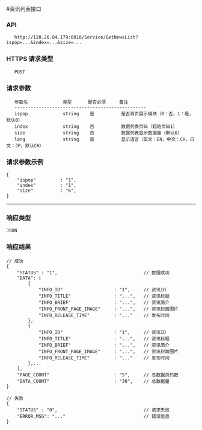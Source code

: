 #资讯列表接口

### API

       http://120.26.84.179:8018/Service/GetNewsList?ispop=...&index=...&size=...
      
### HTTPS  请求类型
     
       POST
       
###  请求参数

	   参数名             类型      是否必须     备注
	   -------------------------------------------------
	   ispop      	 	 string    是          是否首页展示模块（0：否，1：是，默认0）
       index             string    否          数据列表页码（起始页码1）
       size              string    否          数据列表显示数据量（默认6）
       lang              string    是          显示语言（英文：EN，中文：CH，日文：JP，默认CH）

### 请求参数示例
	{
		"ispop" 		: "1",
		"index" 		: "1",
		"size" 		    : "6",
	}

--------

### 响应类型

	JSON

### 响应结果
	
	// 成功
	{
	    "STATUS" : "1",                                // 数据成功		
		"DATA": [
            {
				"INFO_ID" 		            : "1",     // 资讯ID   
				"INFO_TITLE" 	            : "...",   // 资讯标题
                "INFO_BRIEF" 	            : "...",   // 资讯简介      
                "INFO_FRONT_PAGE_IMAGE" 	: "...",   // 资讯封面图片 
                "INFO_RELEASE_TIME"         : "..."    // 发布时间
			},
            {
				"INFO_ID" 		            : "1",     // 资讯ID   
				"INFO_TITLE" 	            : "...",   // 资讯标题
                "INFO_BRIEF" 	            : "...",   // 资讯简介      
                "INFO_FRONT_PAGE_IMAGE" 	: "...",   // 资讯封面图片      
                "INFO_RELEASE_TIME"         : "..."    // 发布时间    
			},...
		],
        "PAGE_COUNT"                        : "5",     // 总数据页码数
        "DATA_COUNT"                        : "30",    // 总数据量
	}

	// 失败
	{
		"STATUS" : "0",                                // 请求失败
		"ERROR_MSG": "..."                             // 错误信息
	}
	